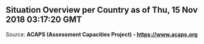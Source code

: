 ## Situation Overview per Country as of Thu, 15 Nov 2018 03:17:20 GMT

Source: **ACAPS (Assessment Capacities Project) - https://www.acaps.org**